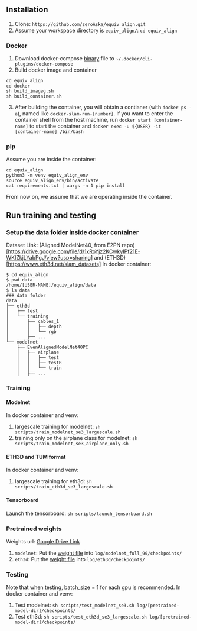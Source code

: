 ## Installation
1. Clone: `https://github.com/zeroAska/equiv_align.git`
2. Assume your workspace directory is `equiv_align/`: `cd equiv_align`

### Docker 
1. Download docker-compose [binary](https://github.com/docker/compose/releases) file to `~/.docker/cli-plugins/docker-compose` 
2. Build docker image and container
```
cd equiv_align
cd docker
sh build_imageg.sh
sh build_container.sh
```
3. After building the container, you will obtain a contianer (with `docker ps -a`), named like `docker-slam-run-[number]`. If you want to enter the container shell from the host machine, run `docker start [container-name]` to start the container and `docker exec -u ${USER} -it [container-name] /bin/bash`

### pip
Assume you are inside the container: 
```
cd equiv_align
python3 -m venv equiv_align_env
source equiv_align_env/bin/activate
cat requirements.txt | xargs -n 1 pip install
```
From now on, we assume that we are operating inside the container.

## Run training and testing
### Setup the data folder inside docker container
Dataset Link: (Aligned ModelNet40, from E2PN repo)[https://drive.google.com/file/d/1xRoYjz2KCwkyIPf21E-WKIZkjLYabPgJ/view?usp=sharing] and (ETH3D)[https://www.eth3d.net/slam_datasets]
In docker container:
```
$ cd equiv_align
$ pwd data 
/home/[USER-NAME]/equiv_align/data
$ ls data
### data folder
data
├── eth3d
│   ├── test
│   └── training
│       ├── cables_1
│       │   ├── depth
│       │   └── rgb
│       ├── ...
└── modelnet
    ├── EvenAlignedModelNet40PC
    │   ├── airplane
    │   │   ├── test
    │   │   ├── testR
    │   │   └── train
    │   ├── ...
```


### Training
#### Modelnet
In docker container and venv:
1. largescale training for modelnet: `sh scripts/train_modelnet_se3_largescale.sh`
2. training only on the airplane class for modelnet: `sh scripts/train_modelnet_se3_airplane_only.sh`

#### ETH3D and TUM format
In docker container and venv:
1. largescale training for eth3d: `sh scripts/train_eth3d_se3_largescale.sh`

#### Tensorboard
Launch the tensorboard: `sh scripts/launch_tensorboard.sh`

### Pretrained weights
Weights url: [Google Drive Link](https://drive.google.com/drive/folders/10SNc4TO5OTm0CPjp_oltbTYDOMxRU6cP?usp=sharing)
1. `modelnet`:  Put the [weight file](https://drive.google.com/file/d/1yGcG-hbAPAeeZsTgyOl3e2-UhDzkgxp9/view?usp=drive_link) into `log/modelnet_full_90/checkpoints/`
2. `eth3d`: Put the [weight file](https://drive.google.com/file/d/1xV3TRTZemZNo3tF4r5AuS4EQ2kPcZdSj/view?usp=drive_link) into `log/eth3d/checkpoints/`

### Testing
Note that when testing, batch_size = 1 for each gpu is recommended. In docker container and venv:
1. Test modelnet: `sh scripts/test_modelnet_se3.sh log/[pretrained-model-dir]/checkpoints/`
2. Test eth3d: `sh scripts/test_eth3d_se3_largescale.sh log/[pretrained-model-dir]/checkpoints/`





